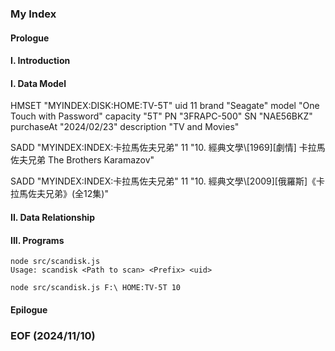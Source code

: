 ### My Index

#### Prologue

#### I. Introduction

#### I. Data Model

HMSET "MYINDEX:DISK:HOME:TV-5T" uid 11 brand "Seagate" model "One Touch with Password" capacity "5T" PN "3FRAPC-500" SN "NAE56BKZ" purchaseAt "2024/02/23" description "TV and Movies" 

SADD "MYINDEX:INDEX:卡拉馬佐夫兄弟" 11 "10. 經典文學\\[1969][劇情] 卡拉馬佐夫兄弟 The Brothers Karamazov"

SADD "MYINDEX:INDEX:卡拉馬佐夫兄弟" 11 "10. 經典文學\\[2009][俄羅斯]《卡拉馬佐夫兄弟》(全12集)"


#### II. Data Relationship


#### III. Programs 
```
node src/scandisk.js 
Usage: scandisk <Path to scan> <Prefix> <uid>

node src/scandisk.js F:\ HOME:TV-5T 10
```


#### Epilogue


### EOF (2024/11/10)